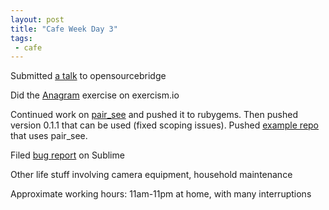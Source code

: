 ```yaml
---
layout: post
title: "Cafe Week Day 3"
tags:
 - cafe
---
```


Submitted [a talk](http://opensourcebridge.org/proposals/1642) to opensourcebridge

Did the [Anagram](http://exercism.io/submissions/4d17bbdcbd6b40c7abb0bdd80f268941) exercise on exercism.io

Continued work on [pair_see](https://rubygems.org/gems/pair_see) and pushed it to rubygems. Then pushed version 0.1.1 that can be used (fixed scoping issues). Pushed [example repo](https://github.com/compwron/example_pair_see_use) that uses pair_see.

Filed [bug report](https://github.com/SublimeTextIssues/Core/issues/718) on Sublime

Other life stuff involving camera equipment, household maintenance

Approximate working hours: 11am-11pm at home, with many interruptions